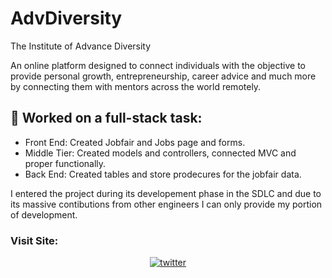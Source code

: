 # AdvDiversity
The Institute of  Advance Diversity

An online platform designed to connect individuals with the objective to provide personal
growth, entrepreneurship, career advice and much more by connecting them with mentors
across the world remotely.

## 🧰  Worked on a full-stack task:
- Front End: Created Jobfair and Jobs page and forms.
- Middle Tier: Created models and controllers, connected MVC and proper functionally.
- Back End: Created tables and store prodecures for the jobfair data.  


I entered the project during its developement phase in the SDLC and due to its massive contibutions from other engineers I can only provide my portion of development.

### Visit Site:
<div align="center">
<a href="https://advancingdiversity.azurewebsites.net/" target="_blank">
<img src=https://img.shields.io/badge/adv-Diversty-blue alt=twitter style="margin-bottom: 5px;" />
</a>
  </div>  

